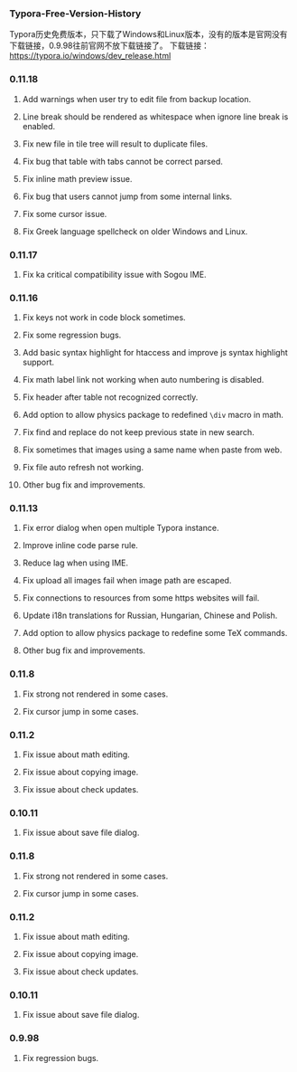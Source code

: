 ### Typora-Free-Version-History
Typora历史免费版本，只下载了Windows和Linux版本，没有的版本是官网没有下载链接，0.9.98往前官网不放下载链接了。
下载链接：https://typora.io/windows/dev_release.html

### 0.11.18
1. Add warnings when user try to edit file from backup location.

2. Line break should be rendered as whitespace when ignore line break is enabled.

3. Fix new file in tile tree will result to duplicate files.

4. Fix bug that table with tabs cannot be correct parsed.

5. Fix inline math preview issue.

6. Fix bug that users cannot jump from some internal links.

7. Fix some cursor issue.

8. Fix Greek language spellcheck on older Windows and Linux.


### 0.11.17
1. Fix ka critical compatibility issue with Sogou IME.


### 0.11.16
1. Fix keys not work in code block sometimes.

2. Fix some regression bugs.

3. Add basic syntax highlight for htaccess and improve js syntax highlight support.

4. Fix math label link not working when auto numbering is disabled.

5. Fix header after table not recognized correctly.

6. Add option to allow physics package to redefined `\div` macro in math.

7. Fix find and replace do not keep previous state in new search.

8. Fix sometimes that images using a same name when paste from web.

9. Fix file auto refresh not working.

10. Other bug fix and improvements.


### 0.11.13
1. Fix error dialog when open multiple Typora instance.

2. Improve inline code parse rule.

3. Reduce lag when using IME.

4. Fix upload all images fail when image path are escaped.

5. Fix connections to resources from some https websites will fail.

6. Update i18n translations for Russian, Hungarian, Chinese and Polish.

7. Add option to allow physics package to redefine some TeX commands.

8. Other bug fix and improvements.


### 0.11.8
1. Fix strong not rendered in some cases.

2. Fix cursor jump in some cases.


### 0.11.2
1. Fix issue about math editing.

2. Fix issue about copying image.

3. Fix issue about check updates.


### 0.10.11
1. Fix issue about save file dialog.


### 0.11.8
1. Fix strong not rendered in some cases.

2. Fix cursor jump in some cases.


### 0.11.2
1. Fix issue about math editing.

2. Fix issue about copying image.

3. Fix issue about check updates.


### 0.10.11
1. Fix issue about save file dialog.


### 0.9.98
1. Fix regression bugs.

